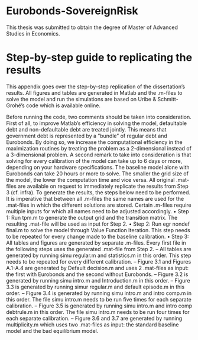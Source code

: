# Eurobonds-SovereignRisk
This thesis was submitted to obtain the degree of Master of Advanced Studies in Economics.

# Step-by-step guide to replicating the results
This appendix goes over the step-by-step replication of the dissertation’s results. All
figures and tables are generated in Matlab and the .m-files to solve the model and run
the simulations are based on Uribe & Schmitt-Grohé’s code which is available online.

Before running the code, two comments should be taken into consideration. First of all,
to improve Matlab’s efficiency in solving the model, defaultable debt and non-defaultable
debt are treated jointly. This means that government debt is represented by a ”bundle”
of regular debt and Eurobonds. By doing so, we increase the computational efficiency
in the maximization routines by treating the problem as a 2-dimensional instead of a
3-dimensional problem. A second remark to take into consideration is that solving for
every calibration of the model can take up to 6 days or more, depending on your hardware specifications. 
The baseline model alone with Eurobonds can take 20 hours or more
to solve. The smaller the grid size of the model, the lower the computation time and
vice versa. All original .mat-files are available on request to immediately replicate the
results from Step 3 (cf. infra).
To generate the results, the steps below need to be performed. It is imperative that
between all .m-files the same names are used for the .mat-files in which the different
solutions are stored. Certain .m-files require multiple inputs for which all names need
to be adjusted accordingly.
• Step 1: Run tpm.m to generate the output grid and the transition matrix. The
resulting .mat-file will be used as input for Step 2.
• Step 2: Run egr nondef final.m to solve the model through Value Function
Iteration. This step needs to be repeated for every change made to the baseline
calibration.
• Step 3: All tables and figures are generated by separate .m-files. Every first file
in the following steps uses the generated .mat-file from Step 2.
– All tables are generated by running simu regular.m and statistics.m in
this order. This step needs to be repeated for every different calibration.
– Figure 3.1 and Figures A.1-A.4 are generated by Default decision.m and
uses 2 .mat-files as input: the first with Eurobonds and the second without
Eurobonds.
– Figure 3.2 is generated by running simu intro.m and Introduction.m in this
order.
– Figure 3.3 is generated by running simur regular.m and default episode.m
in this order.
– Figure 3.4 is generated by running simu intro.m and intro comp.m in this
order. The file simu intro.m needs to be run five times for each separate
calibration.
– Figure 3.5 is generated by running simu intro.m and intro comp debtrule.m
in this order. The file simu intro.m needs to be run four times for each
separate calibration.
– Figure 3.6 and 3.7 are generated by running multiplicity.m which uses two
.mat-files as input: the standard baseline model and the bad equilibrium
model.
